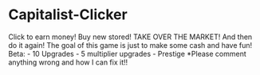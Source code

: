 # Capitalist-Clicker
Click to earn money! Buy new stored! TAKE OVER THE MARKET! And then do it again! The goal of this game is just to make some cash and have fun! Beta: - 10 Upgrades - 5 multiplier upgrades - Prestige *Please comment anything wrong and how I can fix it!!
